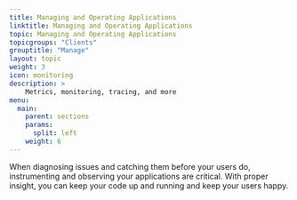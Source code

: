 ```yaml
---
title: Managing and Operating Applications
linktitle: Managing and Operating Applications
topic: Managing and Operating Applications
topicgroups: "Clients"
grouptitle: "Manage"
layout: topic
weight: 3
icon: monitoring
description: >
    Metrics, monitoring, tracing, and more
menu:
  main:
    parent: sections
    params:
      split: left
    weight: 6
---
```


When diagnosing issues and catching them before your users do, instrumenting and observing your applications are critical. With proper insight, you can keep your code up and running and keep your users happy.